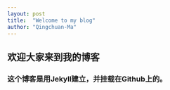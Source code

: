 ```yaml
---
layout: post
title:  "Welcome to my blog"
author: "Qingchuan-Ma"
---
```


## 欢迎大家来到我的博客

### 这个博客是用Jekyll建立，并挂载在Github上的。

